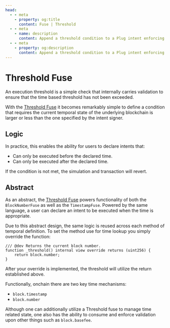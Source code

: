 ```yaml
---
head:
  - - meta
    - property: og:title
      content: Fuse | Threshold
  - - meta
    - name: description
      content: Append a threshold condition to a Plug intent enforcing the value is within range.
  - - meta
    - property: og:description
      content: Append a threshold condition to a Plug intent enforcing the value is within range.
---
```


# Threshold Fuse

An execution threshold is a simple check that internally carries validation to ensure that the time based threshold has not been exceeded.

With the [Threshold Fuse](/instances/fuses/threshold) it becomes remarkably simple to define a condition that requires the current temporal state of the underlying blockchain is larger or less than the one specified by the intent signer.

## Logic

In practice, this enables the ability for users to declare intents that:

- Can only be executed before the declared time.
- Can only be executed after the declared time.

If the condition is not met, the simulation and transaction will revert.

## Abstract

As an abstract, the [Threshold Fuse](/instances/fuses/threshold) powers functionality of both the `BlockNumberFuse` as well as the `TimestampFuse`. Powered by the same language, a user can declare an intent to be executed when the time is appropriate.

Due to this abstract design, the same logic is reused across each method of temporal definition. To set the method use for time lookup you simply override the function:

```solidity
/// @dev Returns the current block number.
function _threshold() internal view override returns (uint256) {
    return block.number;
}
```

After your override is implemented, the threshold will utilize the return established above.

Functionally, onchain there are two key time mechanisms:

- `block.timestamp`
- `block.number`

Although one can additionally utilize a Threshold fuse to manage time related state, one also has the ability to consume and enforce validation upon other things such as `block.basefee`.
